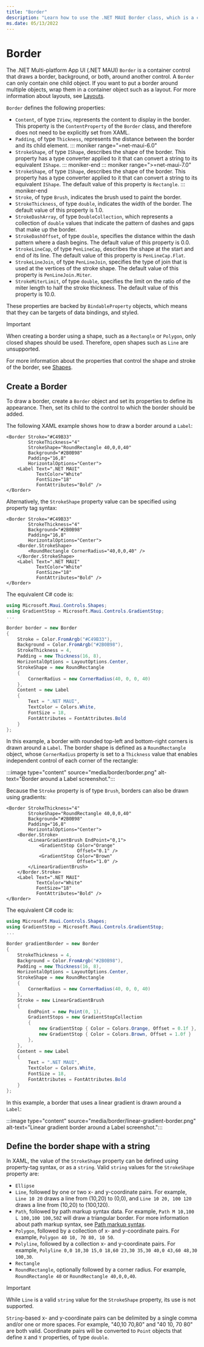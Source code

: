 ```yaml
---
title: "Border"
description: "Learn how to use the .NET MAUI Border class, which is a container control that draws a border, background, or both, around another control."
ms.date: 05/13/2022
---
```


# Border

<!-- Sample link, if any, goes here -->

The .NET Multi-platform App UI (.NET MAUI) `Border` is a container control that draws a border, background, or both, around another control. A `Border` can only contain one child object. If you want to put a border around multiple objects, wrap them in a container object such as a layout.  For more information about layouts, see [Layouts](~/user-interface/layouts/index.md).

`Border` defines the following properties:

- `Content`, of type `IView`, represents the content to display in the border. This property is the `ContentProperty` of the `Border` class, and therefore does not need to be explicitly set from XAML.
- `Padding`, of type `Thickness`, represents the distance between the border and its child element.
::: moniker range="=net-maui-6.0"
- `StrokeShape`, of type `IShape`, describes the shape of the border. This property has a type converter applied to it that can convert a string to its equivalent `IShape`.
::: moniker-end
::: moniker range=">=net-maui-7.0"
- `StrokeShape`, of type `IShape`, describes the shape of the border. This property has a type converter applied to it that can convert a string to its equivalent `IShape`. The default value of this property is `Rectangle`.
::: moniker-end
- `Stroke`, of type `Brush`, indicates the brush used to paint the border.
- `StrokeThickness`, of type `double`, indicates the width of the border. The default value of this property is 1.0.
- `StrokeDashArray`, of type `DoubleCollection`, which represents a collection of `double` values that indicate the pattern of dashes and gaps that make up the border.
- `StrokeDashOffset`, of type `double`, specifies the distance within the dash pattern where a dash begins. The default value of this property is 0.0.
- `StrokeLineCap`, of type `PenLineCap`, describes the shape at the start and end of its line. The default value of this property is `PenLineCap.Flat`.
- `StrokeLineJoin`, of type `PenLineJoin`, specifies the type of join that is used at the vertices of the stroke shape. The default value of this property is `PenLineJoin.Miter`.
- `StrokeMiterLimit`, of type `double`, specifies the limit on the ratio of the miter length to half the stroke thickness. The default value of this property is 10.0.

These properties are backed by `BindableProperty` objects, which means that they can be targets of data bindings, and styled.

> [!IMPORTANT]
> When creating a border using a shape, such as a `Rectangle` or `Polygon`, only closed shapes should be used. Therefore, open shapes such as `Line` are unsupported.

For more information about the properties that control the shape and stroke of the border, see [Shapes](~/user-interface/controls/shapes/index.md).

## Create a Border

To draw a border, create a `Border` object and set its properties to define its appearance. Then, set its child to the control to which the border should be added.

The following XAML example shows how to draw a border around a `Label`:

```xaml
<Border Stroke="#C49B33"
        StrokeThickness="4"
        StrokeShape="RoundRectangle 40,0,0,40"
        Background="#2B0B98"
        Padding="16,8"
        HorizontalOptions="Center">
    <Label Text=".NET MAUI"
           TextColor="White"
           FontSize="18"
           FontAttributes="Bold" />
</Border>
```

Alternatively, the `StrokeShape` property value can be specified using property tag syntax:

```xaml
<Border Stroke="#C49B33"
        StrokeThickness="4"
        Background="#2B0B98"
        Padding="16,8"
        HorizontalOptions="Center">
    <Border.StrokeShape>
        <RoundRectangle CornerRadius="40,0,0,40" />
    </Border.StrokeShape>
    <Label Text=".NET MAUI"
           TextColor="White"
           FontSize="18"
           FontAttributes="Bold" />
</Border>
```

The equivalent C# code is:

```csharp
using Microsoft.Maui.Controls.Shapes;
using GradientStop = Microsoft.Maui.Controls.GradientStop;
...

Border border = new Border
{
    Stroke = Color.FromArgb("#C49B33"),
    Background = Color.FromArgb("#2B0B98"),
    StrokeThickness = 4,
    Padding = new Thickness(16, 8),
    HorizontalOptions = LayoutOptions.Center,
    StrokeShape = new RoundRectangle
    {
        CornerRadius = new CornerRadius(40, 0, 0, 40)
    },
    Content = new Label
    {
        Text = ".NET MAUI",
        TextColor = Colors.White,
        FontSize = 18,
        FontAttributes = FontAttributes.Bold
    }
};
```

In this example, a border with rounded top-left and bottom-right corners is drawn around a `Label`. The border shape is defined as a `RoundRectangle` object, whose `CornerRadius` property is set to a `Thickness` value that enables independent control of each corner of the rectangle:

:::image type="content" source="media/border/border.png" alt-text="Border around a Label screenshot.":::

Because the `Stroke` property is of type `Brush`, borders can also be drawn using gradients:

```xaml
<Border StrokeThickness="4"
        StrokeShape="RoundRectangle 40,0,0,40"
        Background="#2B0B98"
        Padding="16,8"
        HorizontalOptions="Center">
    <Border.Stroke>
        <LinearGradientBrush EndPoint="0,1">
            <GradientStop Color="Orange"
                          Offset="0.1" />
            <GradientStop Color="Brown"
                          Offset="1.0" />
        </LinearGradientBrush>
    </Border.Stroke>
    <Label Text=".NET MAUI"
           TextColor="White"
           FontSize="18"
           FontAttributes="Bold" />
</Border>
```

The equivalent C# code is:

```csharp
using Microsoft.Maui.Controls.Shapes;
using GradientStop = Microsoft.Maui.Controls.GradientStop;
...

Border gradientBorder = new Border
{
    StrokeThickness = 4,
    Background = Color.FromArgb("#2B0B98"),
    Padding = new Thickness(16, 8),
    HorizontalOptions = LayoutOptions.Center,
    StrokeShape = new RoundRectangle
    {
        CornerRadius = new CornerRadius(40, 0, 0, 40)
    },
    Stroke = new LinearGradientBrush
    {
        EndPoint = new Point(0, 1),
        GradientStops = new GradientStopCollection
        {
            new GradientStop { Color = Colors.Orange, Offset = 0.1f },
            new GradientStop { Color = Colors.Brown, Offset = 1.0f }
        },
    },
    Content = new Label
    {
        Text = ".NET MAUI",
        TextColor = Colors.White,
        FontSize = 18,
        FontAttributes = FontAttributes.Bold
    }
};
```

In this example, a border that uses a linear gradient is drawn around a `Label`:

:::image type="content" source="media/border/linear-gradient-border.png" alt-text="Linear gradient border around a Label screenshot.":::

## Define the border shape with a string

In XAML, the value of the `StrokeShape` property can be defined using property-tag syntax, or as a `string`. Valid `string` values for the `StrokeShape` property are:

- `Ellipse`
- `Line`, followed by one or two x- and y-coordinate pairs. For example, `Line 10 20` draws a line from (10,20) to (0,0), and `Line 10 20, 100 120` draws a line from (10,20) to (100,120).
- `Path`, followed by path markup syntax data. For example, `Path M 10,100 L 100,100 100,50Z` will draw a triangular border. For more information about path markup syntax, see [Path markup syntax](shapes/path-markup-syntax.md).
- `Polygon`, followed by a collection of x- and y-coordinate pairs. For example, `Polygon 40 10, 70 80, 10 50`.
- `Polyline`, followed by a collection x- and y-coordinate pairs. For example, `Polyline 0,0 10,30 15,0 18,60 23,30 35,30 40,0 43,60 48,30 100,30`.
- `Rectangle`
- `RoundRectangle`, optionally followed by a corner radius. For example, `RoundRectangle 40` or `RoundRectangle 40,0,0,40`.

> [!IMPORTANT]
> While `Line` is a valid `string` value for the `StrokeShape` property, its use is not supported.

`String`-based x- and y-coordinate pairs can be delimited by a single comma and/or one or more spaces. For example, "40,10 70,80" and "40 10, 70 80" are both valid. Coordinate pairs will be converted to `Point` objects that define `X` and `Y` properties, of type `double`.
